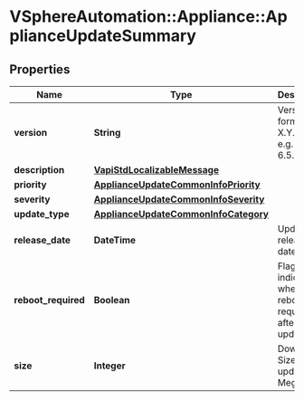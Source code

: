 # VSphereAutomation::Appliance::ApplianceUpdateSummary

## Properties
Name | Type | Description | Notes
------------ | ------------- | ------------- | -------------
**version** | **String** | Version in form of X.Y.Z.P. e.g. 6.5.1.5400 | 
**description** | [**VapiStdLocalizableMessage**](VapiStdLocalizableMessage.md) |  | 
**priority** | [**ApplianceUpdateCommonInfoPriority**](ApplianceUpdateCommonInfoPriority.md) |  | 
**severity** | [**ApplianceUpdateCommonInfoSeverity**](ApplianceUpdateCommonInfoSeverity.md) |  | 
**update_type** | [**ApplianceUpdateCommonInfoCategory**](ApplianceUpdateCommonInfoCategory.md) |  | 
**release_date** | **DateTime** | Update release date. | 
**reboot_required** | **Boolean** | Flag indicating whether reboot is required after update. | 
**size** | **Integer** | Download Size of update in Megabytes. | 


